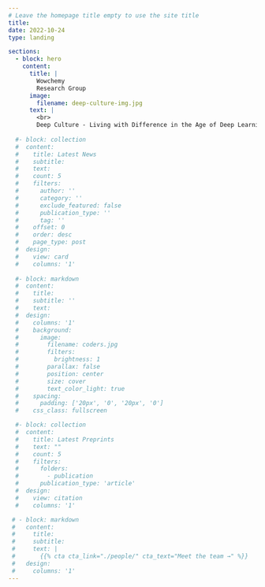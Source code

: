 ```yaml
---
# Leave the homepage title empty to use the site title
title:
date: 2022-10-24
type: landing

sections:
  - block: hero
    content:
      title: |
        Wowchemy
        Research Group
      image:
        filename: deep-culture-img.jpg
      text: |
        <br>
        Deep Culture - Living with Difference in the Age of Deep Learning (Deep Culture) is a five-year Advanced Grant funded by the European Research Council. The project proposes to is interested in deep learning technologies that have taken the worlds of commercial and academic AI by storm. ChatGPT has generated a lot of excitement about our new relations with AI but has also revealed much public anxiety around deep learning. There is too little understanding of the fundamental shift in cultural relations deep learning has brought about. The project coins the term ‘deep culture’ to describe the global transformations that deep learning has wrought on culture and how culture is in turn key to deep learning. Neither overly enthusiastic nor despairing about the new deep culture, the project proposes reshaping our relationships with it to address the complexities of cultures and values of difference. The project will first explore epistemic translations between deep learning and historical-cultural concepts and practices. Secondly, it will work with deep-learning methods to address their limitations for critical analysis. Finally, it aims to produce diverse public understandings of deep learning’s global relations to culture.
  
  #- block: collection
  #  content:
  #    title: Latest News
  #    subtitle:
  #    text:
  #    count: 5
  #    filters:
  #      author: ''
  #      category: ''
  #      exclude_featured: false
  #      publication_type: ''
  #      tag: ''
  #    offset: 0
  #    order: desc
  #    page_type: post
  #  design:
  #    view: card
  #    columns: '1'
  
  #- block: markdown
  #  content:
  #    title:
  #    subtitle: ''
  #    text:
  #  design:
  #    columns: '1'
  #    background:
  #      image: 
  #        filename: coders.jpg
  #        filters:
  #          brightness: 1
  #        parallax: false
  #        position: center
  #        size: cover
  #        text_color_light: true
  #    spacing:
  #      padding: ['20px', '0', '20px', '0']
  #    css_class: fullscreen

  #- block: collection
  #  content:
  #    title: Latest Preprints
  #    text: ""
  #    count: 5
  #    filters:
  #      folders:
  #        - publication
  #      publication_type: 'article'
  #  design:
  #    view: citation
  #    columns: '1'

 # - block: markdown
 #   content:
 #     title:
 #     subtitle:
 #     text: |
 #       {{% cta cta_link="./people/" cta_text="Meet the team →" %}}
 #   design:
 #     columns: '1'
---
```

